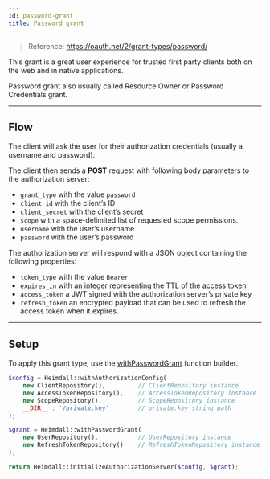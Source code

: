 ```yaml
---
id: password-grant
title: Password grant
---
```


> Reference: https://oauth.net/2/grant-types/password/

This grant is a great user experience for trusted first party clients both on the web and in native applications.

Password grant also usually called Resource Owner or Password Credentials grant.

---

## Flow

The client will ask the user for their authorization credentials (usually a username and password).

The client then sends a **POST** request with following body parameters to the authorization server:

- ```grant_type``` with the value ```password```
- ```client_id``` with the client’s ID
- ```client_secret``` with the client’s secret
- ```scope``` with a space-delimited list of requested scope permissions.
- ```username``` with the user’s username
- ```password``` with the user’s password

The authorization server will respond with a JSON object containing the following properties:

- ```token_type``` with the value ```Bearer```
- ```expires_in``` with an integer representing the TTL of the access token
- ```access_token``` a JWT signed with the authorization server’s private key
- ```refresh_token``` an encrypted payload that can be used to refresh the access token when it expires.

---

## Setup

To apply this grant type, use the [withPasswordGrant](grant-type-builder#withpasswordgrant) function builder.

```php
$config = Heimdall::withAuthorizationConfig(
    new ClientRepository(),         // ClientRepository instance
    new AccessTokenRepository(),    // AccessTokenRepository instance
    new ScopeRepository(),          // ScopeRepository instance
    __DIR__ . '/private.key'        // private.key string path
);

$grant = Heimdall::withPasswordGrant(
    new UserRepository(),           // UserRepository instance
    new RefreshTokenRepository()    // RefreshTokenRepository instance
);

return Heimdall::initializeAuthorizationServer($config, $grant);
```
